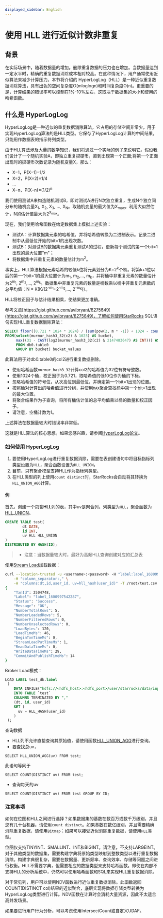 ```yaml
---
displayed_sidebar: English
---
```


# 使用 HLL 进行近似计数非重复

## 背景

在实际场景中，随着数据量的增加，删除重复数据的压力也在增加。当数据量达到一定水平时，精确的重复数据消除成本相对较高。在这种情况下，用户通常使用近似算法来减少计算压力。本节将介绍的 HyperLogLog（HLL）是一种近似重复数据消除算法，具有出色的空间复杂度O(mloglogn)和时间复杂度O(n)。更重要的是，计算结果的错误率可以控制在1%-10%左右，这取决于数据集的大小和使用的哈希函数。

## 什么是 HyperLogLog

HyperLogLog是一种近似的重复数据消除算法，它占用的存储空间非常少。用于实现HyperLogLog算法的是HLL类型。它保存了HyperLogLog计算的中间结果，只能用作数据表的指示符列类型。

由于HLL算法涉及大量的数学知识，我们将通过一个实际的例子来说明它。假设我们设计了一个随机实验A，即独立重复掷硬币，直到出现第一个正面;将第一个正面出现时的掷硬币次数记录为随机变量X，那么：

* X=1，P(X=1)=1/2
* X=2，P(X=2)=1/4
* ...
* X=n，P(X=n)=(1/2)<sup>n</sup>

我们使用测试A来构造随机测试B，即对测试A进行N次独立重复，生成N个独立同分布的随机变量X<sub>1</sub>, X<sub>2</sub>, X<sub>3</sub>, ..., X<sub>N</sub>。取随机变量的最大值为X<sub>max</sub>。利用大似然估计，N的估计值最大为2<sup>X<sub>max</sub></sup>。
<br/>

现在，我们使用哈希函数在给定数据集上模拟上述实验：

* 测试A：计算数据集元素的哈希值，并将哈希值转换为二进制表示。记录二进制中从最低位开始的bit=1的出现次数。
* 测试B：对测试B的数据集元素重复测试A的过程，更新每个测试的第一个bit=1出现的最大位置"m"；
* 将数据集中非重复元素的数量估计为m<sup>2</sup>。

事实上，HLL算法根据元素哈希的较低k位将元素划分为K=2<sup>k</sup>个桶。将第k+1位以后的第一个bit=1的最大位置计为m<sub>1</sub>, m<sub>2</sub>,..., m<sub>k</sub>，并将桶中非重复元素的数量估计为2<sup>m<sub>1</sub></sup>, 2<sup>m<sub>2</sub></sup>,..., 2<sup>m<sub>k</sub></sup>。数据集中非重复元素的数量是桶数乘以桶中非重复元素数的总平均值：N = K(K/(2<sup>\-m<sub>1</sub></sup>+2<sup>\-m<sub>2</sub></sup>,..., 2<sup>\-m<sub>K</sub></sup>)）。
<br/>

HLL将校正因子与估计结果相乘，使结果更加准确。

参考文章[https://gist.github.com/avibryant/8275649](https://gist.github.com/avibryant/8275649)，了解如何使用StarRocks SQL语句实现HLL重复数据删除算法：

~~~sql
SELECT floor((0.721 * 1024 * 1024) / (sum(pow(2, m * -1)) + 1024 - count(*))) AS estimate
FROM(select(murmur_hash3_32(c2) & 1023) AS bucket,
     max((31 - CAST(log2(murmur_hash3_32(c2) & 2147483647) AS INT))) AS m
     FROM db0.table0
     GROUP BY bucket) bucket_values
~~~

此算法用于对db0.table0的col2进行重复数据删除。

* 使用哈希函数`murmur_hash3_32`计算col2的哈希值为32位有符号整数。
* 使用1024个桶，校正因子为0.721，取哈希值的低10位作为桶的下标。
* 忽略哈希值的符号位，从次高位到最低位，并确定第一个bit=1出现的位置。
* 按照桶对计算出的哈希值进行分组，并使用`MAX`聚合查找桶中第一个bit=1出现的最大位置。
* 将聚合结果作为子查询，将所有桶估计值的总平均值乘以桶的数量和校正因子。
* 请注意，空桶计数为1。

上述算法在数据量较大时错误率非常低。

这就是HLL算法的核心思想。如果您感兴趣，请参阅[HyperLogLog论文](http://algo.inria.fr/flajolet/Publications/FlFuGaMe07.pdf)。

### 如何使用 HyperLogLog

1. 要使用HyperLogLog进行重复数据消除，需要在表创建语句中将目标指标列类型设置为`HLL`，聚合函数设置为`HLL_UNION`。
2. 目前，只有聚合模型支持HLL作为指标列类型。
3. 在HLL类型的列上使用`count distinct`时，StarRocks会自动将其转换为`HLL_UNION_AGG`计算。

#### 例

首先，创建一个包含**HLL**列的表，其中uv是聚合列，列类型为`HLL`，聚合函数为[HLL_UNION](../sql-reference/sql-functions/aggregate-functions/hll_union.md)。

~~~sql
CREATE TABLE test(
        dt DATE,
        id INT,
        uv HLL HLL_UNION
)
DISTRIBUTED BY HASH(ID);
~~~

> * 注意：当数据量较大时，最好为高频HLL查询创建对应的汇总表

使用[Stream Load](../sql-reference/sql-statements/data-manipulation/STREAM_LOAD.md)加载数据：

~~~bash
curl --location-trusted -u <username>:<password> -H "label:label_1600997542287" \
    -H "column_separator:," \
    -H "columns:dt,id,user_id, uv=hll_hash(user_id)" -T /root/test.csv http://starrocks_be0:8040/api/db0/test/_stream_load
{
    "TxnId": 2504748,
    "Label": "label_1600997542287",
    "Status": "Success",
    "Message": "OK",
    "NumberTotalRows": 5,
    "NumberLoadedRows": 5,
    "NumberFilteredRows": 0,
    "NumberUnselectedRows": 0,
    "LoadBytes": 120,
    "LoadTimeMs": 46,
    "BeginTxnTimeMs": 0,
    "StreamLoadPutTimeMs": 1,
    "ReadDataTimeMs": 0,
    "WriteDataTimeMs": 29,
    "CommitAndPublishTimeMs": 14
}
~~~

Broker Load模式：

~~~sql
LOAD LABEL test_db.label
 (
    DATA INFILE("hdfs://<hdfs_host>:<hdfs_port>/user/starrocks/data/input/file")
    INTO TABLE `test`
    COLUMNS TERMINATED BY ","
    (dt, id, user_id)
    SET (
      uv = HLL_HASH(user_id)
    )
 );
~~~

查询数据

* HLL列不允许直接查询其原始值，请使用函数[HLL_UNION_AGG](../sql-reference/sql-functions/aggregate-functions/hll_union_agg.md)进行查询。
* 要查找总uv，

`SELECT HLL_UNION_AGG(uv) FROM test;`

此语句等同于

`SELECT COUNT(DISTINCT uv) FROM test;`

* 查询每天的uv

`SELECT COUNT(DISTINCT uv) FROM test GROUP BY ID;`

### 注意事项

如何在位图和HLL之间进行选择？如果数据集的基数在数百万或数千万级别，并且您有几十台机器，请使用`count distinct`。如果基数在数亿级别，并且需要精确消除重复数据，请使用`Bitmap`；如果可以接受近似消除重复数据，请使用`HLL`类型。

位图仅支持TINYINT、SMALLINT、INT和BIGINT。请注意，不支持LARGEINT。对于其他类型的数据集，需要构建字典将原始类型映射到整数类型以进行重复数据消除。构建字典很复杂，需要在数据量、更新频率、查询效率、存储等问题之间进行权衡。HLL不需要字典，但需要相应的数据类型来支持哈希函数。即使在内部不支持HLL的分析系统中，仍然可以使用哈希函数和SQL来实现HLL重复数据消除。

对于常见列，用户可以使用NDV函数进行近似重复数据消除。此函数返回COUNT(DISTINCT col)结果的近似聚合，底层实现将数据存储类型转换为HyperLogLog类型进行计算。NDV函数在计算时会消耗大量资源，因此不太适合高并发场景。

如果要进行用户行为分析，可以考虑使用IntersectCount或自定义UDAF。
